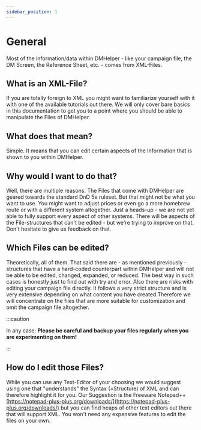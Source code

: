 ```yaml
---
sidebar_position: 1
---
```


# General

Most of the information/data within DMHelper - like your campaign file, the DM Screen, the Reference Sheet, etc. - comes from XML-Files.

## What is an XML-File?

If you are totally foreign to XML you might want to familiarize yourself with it with one of the available tutorials out there. We will only cover bare basics in this documentation to get you to a point where you should be able to manipulate the Files of DMHelper.

## What does that mean?

Simple. It means that you can edit certain aspects of the Information that is shown to you within DMHelper.

## Why would I want to do that?

Well, there are multiple reasons. The Files that come with DMHelper are geared towards the standard DnD 5e ruleset. But that might not be what you want to use. You might want to adjust prices or even go a more homebrew route or with a different system altogether. Just a heads-up - we are not yet able to fully support every aspect of other systems. There will be aspects of the File-structures that can't be edited - but we're trying to improve on that. Don't hesitate to give us feedback on that.

## Which Files can be edited?

Theoretically, all of them. That said there are - as mentioned previously - structures that have a hard-coded counterpart within DMHelper and will not be able to be edited, changed, expanded, or reduced. The best way in such cases is honestly just to find out with try and error.
Also there are risks with editing your campaign file directly. It follows a very strict structure and is very extensive depending on what content you have created.Therefore we will concentrate on the files that are more suitable for customization and omit the campaign file altogether.

:::caution

In any case: **Please be careful and backup your files regularly when you are experimenting on them!**

:::

## How do I edit those Files?

While you can use any Text-Editor of your choosing we would suggest using one that "understands" the Syntax (=Structure) of XML and can therefore highlight it for you. Our Suggestion is the Freeware Notepad++ [https://notepad-plus-plus.org/downloads/](https://notepad-plus-plus.org/downloads/) but you can find heaps of other text editors out there that will support XML. You won't need any expensive features to edit the files on your own.

